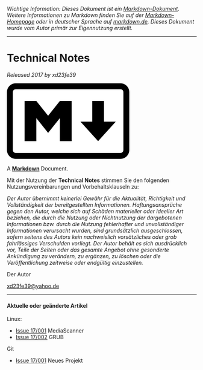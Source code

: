 [Logo]: md.png

<!-- Referenzen -->

[Markdown]: https://daringfireball.net/projects/markdown/ "Markdown is a text-to-HTML conversion tool for web writers."
[Plugin]: https://addons.mozilla.org/de/firefox/addon/markdown-viewer/ "Markdown Viewer Plugin for Firefox"
[Syntax]: http://markdown.de/ "Die deutsche Markdown-Referenz."
[pandoc]: http://pandoc.org "PANDOC - a universal document converter"

<!-- Kopfzeile -->

*Wichtige Information: Dieses Dokument ist ein [Markdown-Dokument][mdw]. Weitere Informationen zu Markdown
finden Sie auf der [Markdown-Homepage][Markdown] oder in deutscher Sprache auf
[markdown.de][Syntax]. Dieses Dokument wurde vom Autor primär zur Eigennutzung erstellt.*

[mdw]: https://de.wikipedia.org/wiki/Markdown "Markdown auf Wikipedia"

* * *

# Technical Notes

*Released 2017 by xd23fe39*

![Markdown-Logo][Logo]

A **[Markdown][]** Document.


<!-- Einfacher Haftungsausschluss -->

Mit der Nutzung der **Technical Notes** stimmen Sie den folgenden Nutzungsvereinbarungen und Vorbehaltsklauseln zu:

*Der Autor übernimmt keinerlei Gewähr für die Aktualität, Richtigkeit und Vollständigkeit der bereitgestellten Informationen. Haftungsansprüche gegen den Autor, welche sich auf Schäden materieller oder ideeller Art beziehen, die durch die Nutzung oder Nichtnutzung der dargebotenen Informationen bzw. durch die Nutzung fehlerhafter und unvollständiger Informationen verursacht wurden, sind grundsätzlich ausgeschlossen, sofern seitens des Autors kein nachweislich vorsätzliches oder grob fahrlässiges Verschulden vorliegt. Der Autor behält es sich ausdrücklich vor, Teile der Seiten oder das gesamte Angebot ohne gesonderte Ankündigung zu verändern, zu ergänzen, zu löschen oder die Veröffentlichung zeitweise oder endgültig einzustellen.*

Der Autor

<xd23fe39@yahoo.de>

* * *

#### Aktuelle oder geänderte Artikel

Linux:

- [Issue 17/001](linux/Issue_17001_mediascanner-service-2.0.md) MediaScanner
- [Issue 17/002](linux/Issue_17002_grub-bootloader.md) GRUB

Git

- [Issue 17/001](git/Issue_17001_New_Project.md) Neues Projekt
